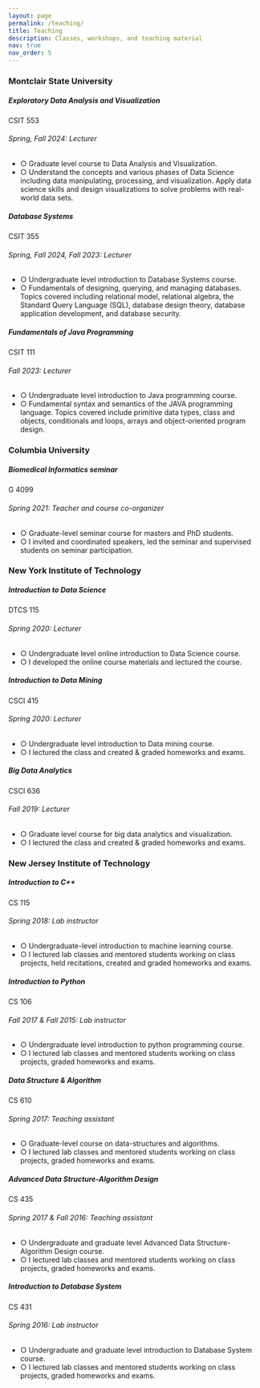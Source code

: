 ```yaml
---
layout: page
permalink: /teaching/
title: Teaching
description: Classes, workshops, and teaching material
nav: true
nav_order: 5
---
```

<div class="cv">

<h3 class="mt-4">Montclair State University</h3>

<div class="card mt-3 p-3">

<div class="row">
  <div class="col-sm-10">
    <h5 class="font-weight-bold">Exploratory Data Analysis and Visualization</h5>
  </div>
  <div class="col-sm-2 text-left text-sm-right">
    <span class="badge font-weight-bold light-green darken-1 text-uppercase align-middle" href="#" target="_blank">
        CSIT 553 
    </span>
  </div>
</div>
<h6 class="font-italic mt-2 mt-sm-0">Spring, Fall 2024: Lecturer </h6>
<ul class="card-text font-weight-light list-group list-group-flush">
  <li class="list-group-item">○ Graduate level course to Data Analysis and Visualization. </li>
  <li class="list-group-item">○ Understand the concepts and various phases of Data Science including data manipulating, processing, and visualization. Apply data science skills and design visualizations to solve problems with real-world data sets.</li>
</ul>

</div>

<div class="card mt-3 p-3">

<div class="row">
  <div class="col-sm-10">
    <h5 class="font-weight-bold">Database Systems</h5>
  </div>
  <div class="col-sm-2 text-left text-sm-right">
    <span class="badge font-weight-bold light-green darken-1 text-uppercase align-middle" href="#" target="_blank">
        CSIT 355 
    </span>
  </div>
</div>
<h6 class="font-italic mt-2 mt-sm-0">Spring, Fall 2024, Fall 2023: Lecturer </h6>
<ul class="card-text font-weight-light list-group list-group-flush">
  <li class="list-group-item">○ Undergraduate level introduction to Database Systems course. </li>
  <li class="list-group-item">○ Fundamentals of designing, querying, and managing databases. Topics covered including relational model, relational algebra, the Standard Query Language (SQL), database design theory, database application development, and database security.</li>
</ul>

</div>

<div class="card mt-3 p-3">

<div class="row">
  <div class="col-sm-10">
    <h5 class="font-weight-bold">Fundamentals of Java Programming</h5>
  </div>
  <div class="col-sm-2 text-left text-sm-right">
    <span class="badge font-weight-bold light-green darken-1 text-uppercase align-middle" href="#" target="_blank">
        CSIT 111
    </span>
  </div>
</div>
<h6 class="font-italic mt-2 mt-sm-0">Fall 2023: Lecturer </h6>
<ul class="card-text font-weight-light list-group list-group-flush">
  <li class="list-group-item">○ Undergraduate level introduction to Java programming course. </li>
  <li class="list-group-item">○ Fundamental syntax and semantics of the JAVA programming language. Topics covered include primitive data types, class and objects, conditionals and loops, arrays and object-oriented program design.</li>
</ul>

</div>



<h3 class="mt-4">Columbia University</h3>

<div class="card mt-3 p-3">

<div class="row">
  <div class="col-sm-10">
    <h5 class="font-weight-bold">Biomedical Informatics seminar</h5>
  </div>
  <div class="col-sm-2 text-left text-sm-right">
    <span class="badge font-weight-bold light-green darken-1 text-uppercase align-middle" href="#" target="_blank">
        G 4099 
    </span>
  </div>
</div>
<h6 class="font-italic mt-2 mt-sm-0">Spring 2021: Teacher and course co-organizer</h6>
<ul class="card-text font-weight-light list-group list-group-flush">
  <li class="list-group-item">○ Graduate-level seminar course for masters and PhD students.</li>
  <li class="list-group-item">○ I invited and coordinated speakers, led the seminar and supervised students on seminar participation.</li>
</ul>

</div>

<h3 class="mt-4">New York Institute of Technology</h3>

<div class="card mt-3">
  <div class="p-3">
    <div class="row">
      <div class="col-sm-10">
        <h5 class="font-weight-bold">Introduction to Data Science</h5>
      </div>
      <div class="col-sm-2 text-left text-sm-right">
        <span class="badge font-weight-bold light-green darken-1 text-uppercase align-middle">
            DTCS 115
        </span>
      </div>
    </div>
    <h6 class="font-italic mt-2 mt-sm-0">Spring 2020: Lecturer</h6>
    <ul class="card-text font-weight-light list-group list-group-flush">
      <li class="list-group-item">○ Undergraduate level online introduction to Data Science course.</li>
      <li class="list-group-item">○ I developed the online course materials and lectured the course.</li>
    </ul>
  </div>
</div>

<div class="card mt-3">
  <div class="p-3">
    <div class="row">
      <div class="col-sm-10">
        <h5 class="font-weight-bold">Introduction to Data Mining</h5>
      </div>
      <div class="col-sm-2 text-left text-sm-right">
        <span class="badge font-weight-bold light-green darken-1 text-uppercase align-middle">
            CSCI 415
        </span>
      </div>
    </div>
    <h6 class="font-italic mt-2 mt-sm-0">Spring 2020: Lecturer</h6>
    <ul class="card-text font-weight-light list-group list-group-flush">
      <li class="list-group-item">○ Undergraduate level introduction to Data mining course.</li>
      <li class="list-group-item">○ I lectured the class and created & graded homeworks and exams.</li>
    </ul>
  </div>
</div>

<div class="card mt-3">
  <div class="p-3">
    <div class="row">
      <div class="col-sm-10">
        <h5 class="font-weight-bold">Big Data Analytics</h5>
      </div>
      <div class="col-sm-2 text-left text-sm-right">
        <span class="badge font-weight-bold light-green darken-1 text-uppercase align-middle">
            CSCI 636
        </span>
      </div>
    </div>
    <h6 class="font-italic mt-2 mt-sm-0">Fall 2019: Lecturer</h6>
    <ul class="card-text font-weight-light list-group list-group-flush">
      <li class="list-group-item">○ Graduate level course for big data analytics and visualization.</li>
      <li class="list-group-item">○ I lectured the class and created & graded homeworks and exams.</li>
    </ul>
  </div>
</div>

<h3 class="mt-4">New Jersey Institute of Technology</h3>

<div class="card mt-3">
  <div class="p-3">
    <div class="row">
      <div class="col-sm-10">
        <h5 class="font-weight-bold">Introduction to C++</h5>
      </div>
      <div class="col-sm-2 text-left text-sm-right">
        <span class="badge font-weight-bold light-green darken-1 text-uppercase align-middle" href="#" target="_blank">
            CS 115
        </span>
      </div>
    </div>
    <h6 class="font-italic mt-2 mt-sm-0">Spring 2018: Lab instructor</h6>
    <ul class="card-text font-weight-light list-group list-group-flush">
      <li class="list-group-item">○ Undergraduate-level introduction to machine learning course.</li>
      <li class="list-group-item">○ I lectured lab classes and mentored students working on class projects, held recitations, created and graded homeworks and exams.</li>
    </ul>
  </div>
</div>


<div class="card mt-3">
  <div class="p-3">
    <div class="row">
      <div class="col-sm-10">
        <h5 class="font-weight-bold">Introduction to Python</h5>
      </div>
      <div class="col-sm-2 text-left text-sm-right">
        <span class="badge font-weight-bold light-green darken-1 text-uppercase align-middle">
            CS 106
        </span>
      </div>
    </div>
    <h6 class="font-italic mt-2 mt-sm-0">Fall 2017 & Fall 2015: Lab instructor</h6>
    <ul class="card-text font-weight-light list-group list-group-flush">
      <li class="list-group-item">○ Undergraduate level introduction to python programming course.</li>
      <li class="list-group-item">○ I lectured lab classes and mentored students working on class projects, graded homeworks and exams.</li>
    </ul>
  </div>
</div>


<div class="card mt-3">
  <div class="p-3">
    <div class="row">
      <div class="col-sm-10">
        <h5 class="font-weight-bold">Data Structure & Algorithm</h5>
      </div>
      <div class="col-sm-2 text-left text-sm-right">
        <span class="badge font-weight-bold light-green darken-1 text-uppercase align-middle">
            CS 610
        </span>
      </div>
    </div>
    <h6 class="font-italic mt-2 mt-sm-0">Spring 2017: Teaching assistant</h6>
    <ul class="card-text font-weight-light list-group list-group-flush">
      <li class="list-group-item">○ Graduate-level course on data-structures and algorithms.</li>
      <li class="list-group-item">○ I lectured lab classes and mentored students working on class projects, graded homeworks and exams.</li>
    </ul>
  </div>
</div>


<div class="card mt-3">
  <div class="p-3">
    <div class="row">
      <div class="col-sm-10">
        <h5 class="font-weight-bold">Advanced Data Structure-Algorithm Design</h5>
      </div>
      <div class="col-sm-2 text-left text-sm-right">
        <span class="badge font-weight-bold light-green darken-1 text-uppercase align-middle">
            CS 435
        </span>
      </div>
    </div>
    <h6 class="font-italic mt-2 mt-sm-0">Spring 2017 & Fall 2016: Teaching assistant</h6>
    <ul class="card-text font-weight-light list-group list-group-flush">
      <li class="list-group-item">○ Undergraduate and graduate level Advanced Data Structure-Algorithm Design course.</li>
      <li class="list-group-item">○ I lectured lab classes and mentored students working on class projects, graded homeworks and exams.</li>
    </ul>
  </div>
</div>


<div class="card mt-3">
  <div class="p-3">
    <div class="row">
      <div class="col-sm-10">
        <h5 class="font-weight-bold">Introduction to Database System</h5>
      </div>
      <div class="col-sm-2 text-left text-sm-right">
        <span class="badge font-weight-bold light-green darken-1 text-uppercase align-middle">
            CS 431
        </span>
      </div>
    </div>
    <h6 class="font-italic mt-2 mt-sm-0">Spring 2016: Lab instructor</h6>
    <ul class="card-text font-weight-light list-group list-group-flush">
      <li class="list-group-item">○ Undergraduate and graduate level introduction to Database System course.</li>
      <li class="list-group-item">○ I lectured lab classes and mentored students working on class projects, graded homeworks and exams.</li>
    </ul>
  </div>
</div>

</div>
